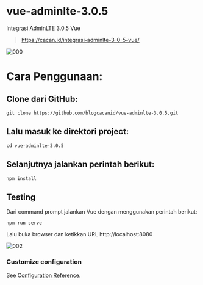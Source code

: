 # vue-adminlte-3.0.5
Integrasi AdminLTE 3.0.5 Vue

> https://cacan.id/integrasi-adminlte-3-0-5-vue/

![000](https://user-images.githubusercontent.com/51890752/95017943-713adf00-0686-11eb-8d9c-b943a6f8025a.jpg)


# Cara Penggunaan:

## Clone dari GitHub:

    git clone https://github.com/blogcacanid/vue-adminlte-3.0.5.git

## Lalu masuk ke direktori project:

    cd vue-adminlte-3.0.5

## Selanjutnya jalankan perintah berikut:

    npm install

## Testing
Dari command prompt jalankan Vue dengan menggunakan perintah berikut:

    npm run serve

Lalu buka browser dan ketikkan URL http://localhost:8080


![002](https://user-images.githubusercontent.com/51890752/95017951-8283eb80-0686-11eb-851e-e7ce23dc952b.jpg)



### Customize configuration
See [Configuration Reference](https://cli.vuejs.org/config/).

